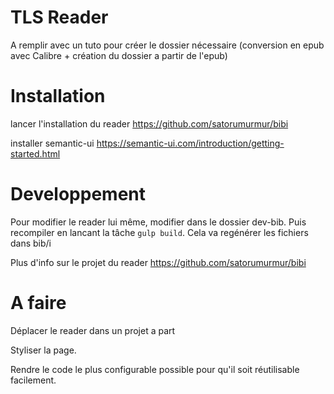 TLS Reader
================================================================================================================================

A remplir avec un tuto pour créer le dossier nécessaire (conversion en epub avec Calibre +  création du dossier a partir de l'epub)


Installation
=

lancer l'installation du reader https://github.com/satorumurmur/bibi

installer semantic-ui https://semantic-ui.com/introduction/getting-started.html

Developpement
=

Pour modifier le reader lui même, modifier dans le dossier dev-bib.
Puis recompiler en lancant la tâche `gulp build`.
Cela va regénérer les fichiers dans bib/i 

Plus d'info sur le projet du reader https://github.com/satorumurmur/bibi


A faire
=

Déplacer le reader dans un projet a part

Styliser la page.

Rendre le code le plus configurable possible pour qu'il soit réutilisable facilement.
